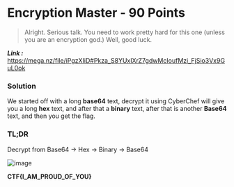 # Encryption Master - 90 Points
> Alright. Serious talk. You need to work pretty hard for this one (unless you are an encryption god.) Well, good luck.

_**Link :**_ https://mega.nz/file/iPgzXIiD#Pkza_S8YUxIXrZ7gdwMcIoufMzi_FjSio3Vx9GuL0ok
### Solution
We started off with a long **base64** text, decrypt it using CyberChef will give you a long **hex** text, and after that a **binary** text, after that is another **Base64** text, and then you get the flag.
### TL;DR
Decrypt from Base64 -> Hex -> Binary -> Base64

![image](https://github.com/user-attachments/assets/e08fcf60-3127-470d-99b7-619fb36269c3)


**CTF{I_AM_PROUD_OF_YOU}**
